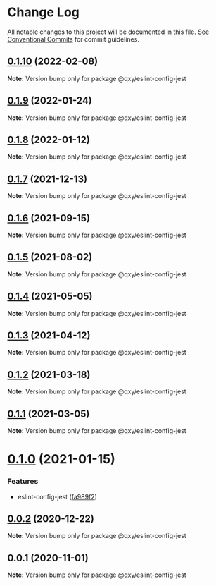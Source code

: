 # Change Log

All notable changes to this project will be documented in this file.
See [Conventional Commits](https://conventionalcommits.org) for commit guidelines.

## [0.1.10](https://github.com/qxy-fe/configs/compare/@qxy/eslint-config-jest@0.1.9...@qxy/eslint-config-jest@0.1.10) (2022-02-08)

**Note:** Version bump only for package @qxy/eslint-config-jest





## [0.1.9](https://github.com/qxy-fe/configs/compare/@qxy/eslint-config-jest@0.1.8...@qxy/eslint-config-jest@0.1.9) (2022-01-24)

**Note:** Version bump only for package @qxy/eslint-config-jest





## [0.1.8](https://github.com/qxy-fe/configs/compare/@qxy/eslint-config-jest@0.1.7...@qxy/eslint-config-jest@0.1.8) (2022-01-12)

**Note:** Version bump only for package @qxy/eslint-config-jest





## [0.1.7](https://github.com/qxy-fe/configs/compare/@qxy/eslint-config-jest@0.1.6...@qxy/eslint-config-jest@0.1.7) (2021-12-13)

**Note:** Version bump only for package @qxy/eslint-config-jest





## [0.1.6](https://github.com/qxy-fe/configs/compare/@qxy/eslint-config-jest@0.1.5...@qxy/eslint-config-jest@0.1.6) (2021-09-15)

**Note:** Version bump only for package @qxy/eslint-config-jest





## [0.1.5](https://github.com/qxy-fe/configs/compare/@qxy/eslint-config-jest@0.1.4...@qxy/eslint-config-jest@0.1.5) (2021-08-02)

**Note:** Version bump only for package @qxy/eslint-config-jest

## [0.1.4](https://github.com/qxy-fe/configs/compare/@qxy/eslint-config-jest@0.1.3...@qxy/eslint-config-jest@0.1.4) (2021-05-05)

**Note:** Version bump only for package @qxy/eslint-config-jest

## [0.1.3](https://github.com/qxy-fe/configs/compare/@qxy/eslint-config-jest@0.1.2...@qxy/eslint-config-jest@0.1.3) (2021-04-12)

**Note:** Version bump only for package @qxy/eslint-config-jest

## [0.1.2](https://github.com/qxy-fe/configs/compare/@qxy/eslint-config-jest@0.1.1...@qxy/eslint-config-jest@0.1.2) (2021-03-18)

**Note:** Version bump only for package @qxy/eslint-config-jest

## [0.1.1](https://github.com/qxy-fe/configs/compare/@qxy/eslint-config-jest@0.1.0...@qxy/eslint-config-jest@0.1.1) (2021-03-05)

**Note:** Version bump only for package @qxy/eslint-config-jest

# [0.1.0](https://github.com/qxy-fe/configs/compare/@qxy/eslint-config-jest@0.0.2...@qxy/eslint-config-jest@0.1.0) (2021-01-15)

### Features

-   eslint-config-jest ([fa989f2](https://github.com/qxy-fe/configs/commit/fa989f219115b78b79c0fdfbc42031bf2dc4c8ba))

## [0.0.2](https://github.com/qxy-fe/configs/compare/@qxy/eslint-config-jest@0.0.1...@qxy/eslint-config-jest@0.0.2) (2020-12-22)

**Note:** Version bump only for package @qxy/eslint-config-jest

## 0.0.1 (2020-11-01)

**Note:** Version bump only for package @qxy/eslint-config-jest
